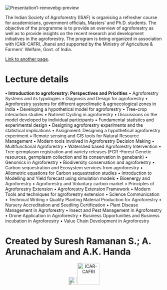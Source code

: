 ![Presentation1-removebg-preview](https://github.com/ICAR-CAFRI/refreshercourseagroforestry.github.io/blob/master/assets/img/Presentation1-removebg-preview.png)

The Indian Society of Agroforestry (ISAF) is organising a refresher course for academicians, government officials, Masters’ and Ph.D. students. The objective of the programme is to provide an overview of agroforestry as well as to provide insights on the recent research and development initiatives in the agroforestry. The program is being organized in association with ICAR-CAFRI, Jhansi and supported by the Ministry of Agriculture & Farmers' Welfare, Govt. of India.

[Link to another page](https://cafri.icar.gov.in/).
 
# Lecture details

<b>•	Introduction to agroforestry: Perspectives and Priorities</b>
•	Agroforestry Systems and its typologies
•	Diagnosis and Design for agroforestry 
•	Agroforestry systems for different agroclimatic & agroecological zones in India
•	Developing a hypothetical model for agroforestry
•	Tree-crop interaction studies 
•	Nutrient Cycling in agroforestry
•	Discussions on the model developed by individual participants
•	Fundamental statistics and experimental design
•	Designing agroforestry experiments and the statistical implications
•	Assignment: Designing a hypothetical agroforestry experiment
•	Remote sensing and GIS tools for Natural Resource Management
•	Modern tools involved in Agroforestry Decision Making
•	Multifunctional Agroforestry
•	Watershed based Agroforestry Intervention
•	Tree germplasm registration and variety releases (FGR -Forest Genetic resources, germplasm collection and its conservation in genebank)
•	Genomics in Agroforestry
•	Biodiversity conservation and agroforestry
•	Carbon sequestration and Ecosystem services from agroforestry
•	Allometric equations for Carbon sequestration studies
•	Introduction to Modelling and Yield forecast using simulation models
•	Bioenergy and Agroforestry
•	Agroforestry and Voluntary carbon market
•	Principles of Agroforestry Extension 
•	Agroforestry Extension Framework
•	Modern Tools and techniques for agroforestry extension
•	Science Communication
•	Technical Writing
•	Quality Planting Material Production for Agroforestry
•	Nursery Accreditation and Seedling Certification 
•	Plant Disease Management in Agroforestry
•	Insect and Pest Management in Agroforestry
•	Drone Application in Agroforestry
•	Business Opportunities and Business incubation in Agroforestry
•	Value Chain Development in Agroforestry


# Created by Suresh Ramanan S.; A. Arunachalam and A.K. Handa

<center>
<a href="mailto:cafriprograms@gmail.com"><img src="icons/Gmail.png" width="25" title="Email me"/></a>
<a href="http://cafri.icar.gov.in/"><img src="https://github.com/ICAR-CAFRI/refreshercourseagroforestry.github.io/blob/master/assets/img/18_X_12-_JPEG-removebg-preview.png" height = 70 title="ICAR-CAFRI"/></a>
</center>



